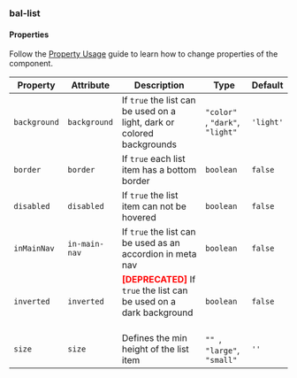 ### bal-list
 
#### Properties

Follow the [Property Usage](https://design.baloise.dev/?path=/docs/implementation-property--page) guide to learn how to change properties of the component.

| Property     | Attribute     | Description                                                                                                   | Type                               | Default   |
| ------------ | ------------- | ------------------------------------------------------------------------------------------------------------- | ---------------------------------- | --------- |
| `background` | `background`  | If `true` the list can be used on a light, dark or colored backgrounds                                        | `"color" `, ` "dark" `, ` "light"` | `'light'` |
| `border`     | `border`      | If `true` each list item has a bottom border                                                                  | `boolean`                          | `false`   |
| `disabled`   | `disabled`    | If `true` the list item can not be hovered                                                                    | `boolean`                          | `false`   |
| `inMainNav`  | `in-main-nav` | If `true` the list can be used as an accordion in meta nav                                                    | `boolean`                          | `false`   |
| `inverted`   | `inverted`    | <span style="color:red">**[DEPRECATED]**</span> If `true` the list can be used on a dark background<br/><br/> | `boolean`                          | `false`   |
| `size`       | `size`        | Defines the min height of the list item                                                                       | `"" `, ` "large" `, ` "small"`     | `''`      |


 